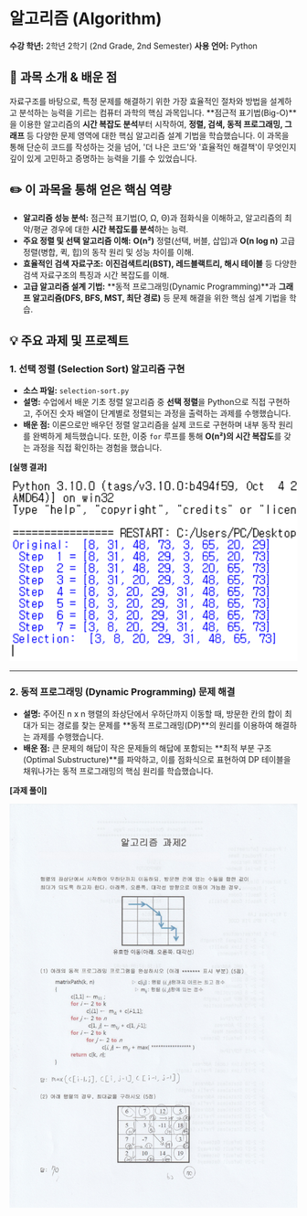 # 알고리즘 (Algorithm)

**수강 학년:** 2학년 2학기 (2nd Grade, 2nd Semester)
**사용 언어:** Python

## 📖 과목 소개 & 배운 점

자료구조를 바탕으로, 특정 문제를 해결하기 위한 가장 효율적인 절차와 방법을 설계하고 분석하는 능력을 기르는 컴퓨터 과학의 핵심 과목입니다. **점근적 표기법(Big-O)**을 이용한 알고리즘의 **시간 복잡도 분석**부터 시작하여, **정렬, 검색, 동적 프로그래밍, 그래프** 등 다양한 문제 영역에 대한 핵심 알고리즘 설계 기법을 학습했습니다. 이 과목을 통해 단순히 코드를 작성하는 것을 넘어, '더 나은 코드'와 '효율적인 해결책'이 무엇인지 깊이 있게 고민하고 증명하는 능력을 기를 수 있었습니다.

## ✏️ 이 과목을 통해 얻은 핵심 역량

-   **알고리즘 성능 분석:** 점근적 표기법(O, Ω, Θ)과 점화식을 이해하고, 알고리즘의 최악/평균 경우에 대한 **시간 복잡도를 분석**하는 능력.
-   **주요 정렬 및 선택 알고리즘 이해:** **O(n²)** 정렬(선택, 버블, 삽입)과 **O(n log n)** 고급 정렬(병합, 퀵, 힙)의 동작 원리 및 성능 차이를 이해.
-   **효율적인 검색 자료구조:** **이진검색트리(BST), 레드블랙트리, 해시 테이블** 등 다양한 검색 자료구조의 특징과 시간 복잡도를 이해.
-   **고급 알고리즘 설계 기법:** **동적 프로그래밍(Dynamic Programming)**과 **그래프 알고리즘(DFS, BFS, MST, 최단 경로)** 등 문제 해결을 위한 핵심 설계 기법을 학습.

## 💡 주요 과제 및 프로젝트

### 1. 선택 정렬 (Selection Sort) 알고리즘 구현
-   **소스 파일:** `selection-sort.py`
-   **설명:** 수업에서 배운 기초 정렬 알고리즘 중 **선택 정렬**을 Python으로 직접 구현하고, 주어진 숫자 배열이 단계별로 정렬되는 과정을 출력하는 과제를 수행했습니다.
-   **배운 점:** 이론으로만 배우던 정렬 알고리즘을 실제 코드로 구현하며 내부 동작 원리를 완벽하게 체득했습니다. 또한, 이중 `for` 루프를 통해 **O(n²)의 시간 복잡도**를 갖는 과정을 직접 확인하는 경험을 했습니다.

**[실행 결과]**

<img src="./selection-sort-result.png" alt="선택 정렬 실행 결과" width="600"/>

---

### 2. 동적 프로그래밍 (Dynamic Programming) 문제 해결
-   **설명:** 주어진 n x n 행렬의 좌상단에서 우하단까지 이동할 때, 방문한 칸의 합이 최대가 되는 경로를 찾는 문제를 **동적 프로그래밍(DP)**의 원리를 이용하여 해결하는 과제를 수행했습니다.
-   **배운 점:** 큰 문제의 해답이 작은 문제들의 해답에 포함되는 **최적 부분 구조(Optimal Substructure)**를 파악하고, 이를 점화식으로 표현하여 DP 테이블을 채워나가는 동적 프로그래밍의 핵심 원리를 학습했습니다.

**[과제 풀이]**

<img src="./dp-matrix-path-solution.jpg" alt="동적 프로그래밍 과제 풀이" width="600"/>
